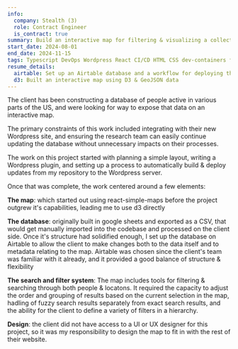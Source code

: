 ```yaml
---
info:
  company: Stealth (3)
  role: Contract Engineer
  is_contract: true
summary: Build an interactive map for filtering & visualizing a collection of profiles 
start_date: 2024-08-01
end_date: 2024-11-15
tags: Typescript DevOps Wordpress React CI/CD HTML CSS dev-containers front-end Airtable d3 GeoJSON SVG
resume_details:
  airtable: Set up an Airtable database and a workflow for deploying the data into a static site
  d3: Built an interactive map using D3 & GeoJSON data
---
```


The client has been constructing a database of people active in various parts of the US, and were looking for way to expose that data on an interactive map.

The primary constraints of this work included integrating with their new Wordpress site, and ensuring the research team can easily continue updating the database without unnecessary impacts on their processes. 

The work on this project started with planning a simple layout, writing a Wordpress plugin, and setting up a process to automatically build & deploy updates from my repository to the Wordpress server.

Once that was complete, the work centered around a few elements:

**The map**: which started out using react-simple-maps before the project outgrew it's capabilities, leading me to use d3 directly

**The database**: originally built in google sheets and exported as a CSV, that would get manually imported into the codebase and processed on the client side. Once it's structure had solidified enough, I set up the database on Airtable to allow the client to make changes both to the data itself and to metadata relating to the map. Airtable was chosen since the client's team was familiar with it already, and it provided a good balance of structure & flexibility

**The search and filter system**: The map includes tools for filtering & searching through both people & locatons. It required the capacity to adjust the order and grouping of results based on the current selection in the map, hadling of fuzzy search results separately from exact search results, and the ability for the client to define a variety of filters in a hierarchy.

**Design**: the client did not have access to a UI or UX designer for this project, so it was my responsibility to design the map to fit in with the rest of their website.
